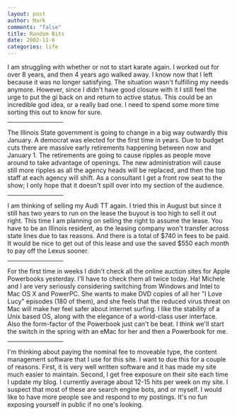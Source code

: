 ```yaml
--- 
layout: post
author: Mark
comments: "false"
title: Random Bits
date: 2002-11-6
categories: life
---
```

I am struggling with whether or not to start karate again. I worked out for over 8 years, and then 4 years ago walked away. I know now that I left because it was no longer satisfying. The situation wasn't fulfilling my needs anymore. However, since I didn't have good closure with it I still feel the urge to put the gi back on and return to active status. This could be an incredible god idea, or a really bad one. I need to spend some more time sorting this out to know for sure.

<hr width="25%">

The Illinois State government is going to change in a big way outwardly this January. A democrat was elected for the first time in years. Due to budget cuts there are massive early retirements happening between now and January 1. The retirements are going to cause ripples as people move around to take advantage of openings. The new administration will cause still more ripples as all the agency heads will be replaced, and then the top staff at each agency will shift. As a consultant I get a front row seat to the show; I only hope that it doesn't spill over into my section of the audience.

<hr width="25%">

I am thinking of selling my Audi TT again. I tried this in August but since it still has two years to run on the lease the buyout is too high to sell it out right. This time I am planning on selling the right to assume the lease. You have to be an Illinois resident, as the leasing company won't transfer across state lines due to tax reasons. And there is a total of $740 in fees to be paid. It would be nice to get out of this lease and use the saved $550 each month to pay off the Lexus sooner.

<hr width="25%">

For the first time in weeks I didn't check all the online auction sites for Apple Powerbooks yesterday. I'll have to check them all twice today. Ha! Michele and I are very seriously considering switching from Windows and Intel to Mac OS X and PowerPC. She wants to make DVD copies of all her "I Love Lucy" episodes (180 of them), and she feels that the reduced virus threat on Mac will make her feel safer about internet surfing.  I like the stability of a Unix based OS, along with the elegance of a world-class user interface. Also the form-factor of the Powerbook just can't be beat. I think we'll start the switch in the spring with an eMac for her and then a Powerbook for me.

<hr width="25%">

I'm thinking about paying the nominal fee to moveable type, the content management software that I use for this site. I want to due this for a couple of reasons. First, it is very well written software and it has made my site much easier to maintain. Second, I get free exposure on their site each time I update my blog. I currently average about 12-15 hits per week on my site. I suspect that most of these are search engine bots, and or myself. I would like to have more people see and respond to my postings. It's no fun exposing yourself in public if no one's looking.
